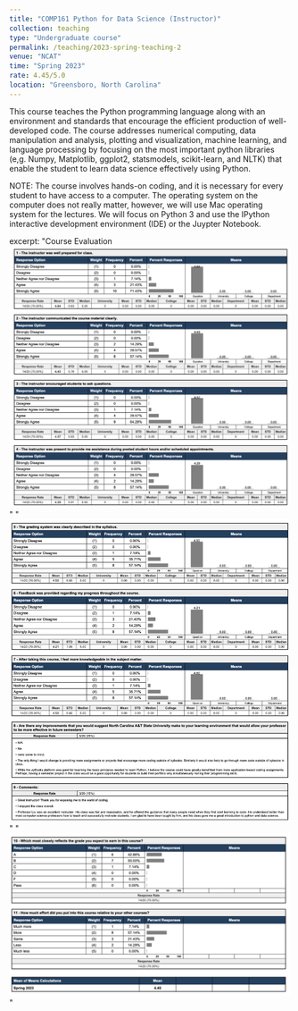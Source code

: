 ```yaml
---
title: "COMP161 Python for Data Science (Instructor)"
collection: teaching
type: "Undergraduate course"
permalink: /teaching/2023-spring-teaching-2
venue: "NCAT"
time: "Spring 2023"
rate: 4.45/5.0
location: "Greensboro, North Carolina"
---
```

This course teaches the Python programming language along with an environment and standards that encourage the efficient production of well-developed code. The course addresses numerical computing, data manipulation and analysis, plotting and visualization, machine learning, and language processing by focusing on the most important python libraries (e,g. Numpy, Matplotlib, ggplot2, statsmodels, scikit-learn, and NLTK) that enable the student to learn data science effectively using Python.

NOTE: The course involves hands-on coding, and it is necessary for every student to have access to a computer. The operating system on the computer does not really matter, however, we will use Mac operating system for the lectures. We will focus on Python 3 and use the IPython interactive development environment (IDE) or the Juypter Notebook. 


excerpt: "Course Evaluation <br/><img src='/images/COMP16101.png'>"
"<br/><img src='/images/COMP16102.png'>"
"<br/><img src='/images/COMP16103.png' >"

